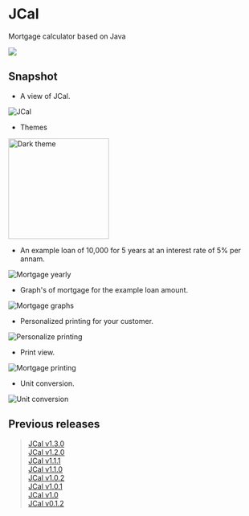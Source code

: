 # JCal
Mortgage calculator based on Java


<a href="https://github.com/gollahalli/JCal/releases/latest"><img src="https://img.shields.io/github/release/gollahalli/JCal.svg"></a>


## Snapshot

* A view of JCal.

![JCal](https://www.dropbox.com/s/aqvfysrecetxkzf/mort-non.png?raw=1)

* Themes

<img src="https://www.dropbox.com/s/blpvicm8xxlgy8p/darktheme.png?raw=1" alt="Dark theme" width="200">

* An example loan of 10,000 for 5 years at an interest rate of 5% per annam.

![Mortgage yearly](https://www.dropbox.com/s/w9a8qzkdfukdjph/mort-yearly.png?raw=1)

* Graph's of mortgage for the example loan amount.

![Mortgage graphs](https://www.dropbox.com/s/h44rc7zohj7rwei/mort-yearly-graph.png?raw=1)

* Personalized printing for your customer.

![Personalize printing](https://www.dropbox.com/s/eldr6i509igf85y/personalize-print.png?raw=1)

* Print view.

![Mortgage printing](https://www.dropbox.com/s/54w1z75jnnrmad5/mort-yearly-print.png?raw=1)

* Unit conversion.

![Unit conversion](https://www.dropbox.com/s/t4su98n0f9rym1d/unit.png?raw=1)

## Previous releases

> [JCal v1.3.0](https://github.com/gollahalli/JCal/releases/tag/v1.3.0) <br/>
  [JCal v1.2.0](https://github.com/gollahalli/JCal/releases/tag/v1.2.0) <br/>
  [JCal v1.1.1](https://github.com/gollahalli/JCal/releases/tag/v1.1.1) <br/>
  [JCal v1.1.0](https://github.com/gollahalli/JCal/releases/tag/v1.1.0) <br/>
  [JCal v1.0.2](https://github.com/gollahalli/JCal/releases/tag/v1.0.2) <br/>
  [JCal v1.0.1](https://github.com/gollahalli/JCal/releases/tag/v1.0.1) <br/>
  [JCal v1.0](https://github.com/gollahalli/JCal/releases/tag/v1.0) <br/>
  [JCal v0.1.2](https://github.com/gollahalli/JCal/releases/tag/v0.1.2) <br/>
